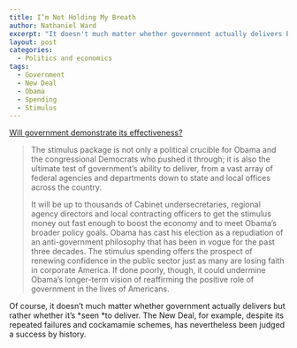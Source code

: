 ```yaml
---
title: I’m Not Holding My Breath
author: Nathaniel Ward
excerpt: "It doesn't much matter whether government actually delivers but rather whether it's seen to deliver. The New Deal, for example, despite its repeated failures and cockamamie schemes, has nevertheless been judged a success by history."
layout: post
categories:
  - Politics and economics
tags:
  - Government
  - New Deal
  - Obama
  - Spending
  - Stimulus
---
```

[Will government demonstrate its effectiveness?][1]

> The stimulus package is not only a political crucible for Obama and the congressional Democrats who pushed it through; it is also the ultimate test of government’s ability to deliver, from a vast array of federal agencies and departments down to state and local offices across the country.
> 
> It will be up to thousands of Cabinet undersecretaries, regional agency directors and local contracting officers to get the stimulus money out fast enough to boost the economy and to meet Obama’s broader policy goals. Obama has cast his election as a repudiation of an anti-government philosophy that has been in vogue for the past three decades. The stimulus spending offers the prospect of renewing confidence in the public sector just as many are losing faith in corporate America. If done poorly, though, it could undermine Obama’s longer-term vision of reaffirming the positive role of government in the lives of Americans.

Of course, it doesn’t much matter whether government actually delivers but rather whether it’s *seen *to deliver. The New Deal, for example, despite its repeated failures and cockamamie schemes, has nevertheless been judged a success by history.

 [1]: http://www.washingtonpost.com/wp-dyn/content/article/2009/02/22/AR2009022201759.html